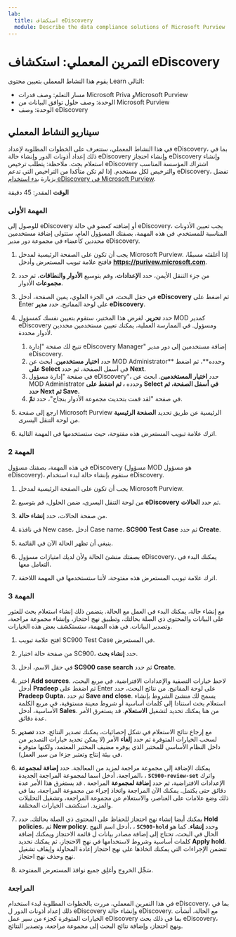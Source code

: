 ```yaml
---
lab:
  title: استكشاف eDiscovery
  module: Describe the data compliance solutions of Microsoft Purview
---
```


# التمرين المعملي: استكشاف eDiscovery

يقوم هذا النشاط المعملي بتعيين محتوى Learn التالي:

- مسار التعلم: وصف قدرات Microsoft Priva وMicrosoft Purview
- الوحدة: وصف حلول توافق البيانات من Microsoft Purview
- الوحدة: وصف eDiscovery

## سيناريو النشاط المعملي

في هذا النشاط المعملي، ستتعرف على الخطوات المطلوبة لإعداد eDiscovery، بما في ذلك إعداد أذونات الدور وإنشاء حالة eDiscovery وإنشاء احتجاز eDiscovery وإنشاء استعلام بحث.  ملاحظة: يتطلب ترخيص eDiscovery اشتراك المؤسسة المناسب والترخيص لكل مستخدم. إذا لم تكن متأكدا من التراخيص التي تدعم eDiscovery، تفضل بزيارة [بدء استخدام eDiscovery في Microsoft Purview](https://docs.microsoft.com/microsoft-365/compliance/get-started-core-ediscovery?view=o365-worldwide).

**الوقت** المقدر: 45 دقيقة

### المهمة الأولى

للوصول إلى eDiscovery أو إضافته كعضو في حالة eDiscovery، يجب تعيين الأذونات المناسبة للمستخدم. في هذه المهمة، بصفتك المسؤول العام، ستتولى إضافة مستخدمين محددين كأعضاء في مجموعة دور مدير eDiscovery.

1. يجب أن تكون على الصفحة الرئيسية لمدخل Microsoft Purview.  إذا أغلقتَه مسبقًا، فافتح علامة تبويب المستعرض وأدخل **https://purivew.microsoft.com**.

1. من جزء التنقل الأيمن، حدد **الإعدادات**، وقم بتوسيع **الأدوار والنطاقات**، ثم حدد **مجموعات** الأدوار.

1. في حقل البحث، في الجزء العلوي، يمين الصفحة، أدخل **eDiscovery** ثم اضغط على Enter على لوحة المفاتيح.  حدد **مدير eDiscovery**.

1. حدد **تحرير**. لغرض هذا المختبر، ستقوم بتعيين نفسك كمسؤول MOD كمدير eDiscovery ومسؤول.  في الممارسة العملية، يمكنك تعيين مستخدمين محددين لأدوار محددة.
    1. تتيح لك صفحة "إدارة eDiscovery Manager" إضافة مستخدمين إلى دور مدير eDiscovery.
    1. حدد **اختيار مستخدمين**. ابحث عن MOD Administrator** وحدده**، ثم اضغط **على Select** في أسفل الصفحة، ثم حدد **Next**.
    1. في صفحة "إدارة مسؤول eDiscovery"، حدد **اختيار المستخدمين**. ابحث عن MOD Administrator وحدده **، ثم اضغط **على Select** في أسفل الصفحة، ثم حدد **Next** ثم **Save**.**
    1. في صفحة "لقد قمت بتحديث مجموعة الأدوار بنجاح"، حدد **تمّ**.

1. ارجع إلى صفحة Microsoft Purview الرئيسية عن طريق تحديد **الصفحة الرئيسية** من لوحة التنقل اليسرى.

1. اترك علامة تبويب المستعرض هذه مفتوحة، حيث ستستخدمها في المهمة التالية.

### المهمة 2

في هذه المهمة، بصفتك مسؤول eDiscovery (مسؤول MOD هو مسؤول eDiscovery)، ستقوم بإنشاء حالة لبدء استخدام eDiscovery.

1. يجب أن تكون على الصفحة الرئيسية لمدخل Microsoft Purview.

1. من لوحة التنقل اليسرى، ضمن الحلول، قم بتوسيع **eDiscovery** ثم حدد **الحالات**.

1. من صفحة الحالات، حدد **إنشاء حالة**.

1. في نافذة New case، أدخل Case name، **SC900 Test Case** ثم حدد **Create**.

1. ينبغي أن تظهر الحالة الآن في القائمة.

1. بصفتك منشئ الحالة ولأن لديك امتيازات مسؤول eDiscovery، يمكنك البدء في التعامل معها.  

1. اترك علامة تبويب المستعرض هذه مفتوحة، لأننا ستستخدمها في المهمة اللاحقة.

### المهمة 3

مع إنشاء حالة، يمكنك البدء في العمل مع الحالة.  يتضمن ذلك إنشاء استعلام بحث للعثور على البيانات والمحتوى ذي الصلة بحالتك، وتطبيق نهج احتجاز، وإنشاء مجموعة مراجعة، وتصدير البيانات. في هذه المهمة، ستستكشف بعض هذه الخيارات.

1. افتح علامة تبويب SC900 Test Case في المستعرض.

1. من صفحة حالة اختبار SC900، حدد  **إنشاء بحث**.

1. في حقل الاسم، أدخل **SC900 case search** ثم حدد **Create**.

1. اختر **Add sources**. لاحظ خيارات التصفية والإعدادات الافتراضية. في مربع البحث، أدخل **Pradeep** ثم اضغط على Enter على لوحة المفاتيح. من نتائج البحث، حدد **Pradeep Gupta**، ثم حدد **Save and close**. يسمح لك منشئ الشروط بإنشاء استعلام بحث استنادا إلى كلمات أساسية أو شروط معينة مستوفية، في مربع الكلمة الأساسية، أدخل **Sales**. من هنا يمكنك تحديد لتشغيل **الاستعلام**.  قد يستغرق الأمر عدة دقائق.

1. مع إرجاع نتائج الاستعلام في شكل إحصائيات، يمكنك تصدير النتائج.  حدد **تصدير** لسحب الخيارات المتوفرة ثم حدد **إلغاء** الأمر (لا يمكن تحديد خيارات التصدير من داخل النظام الأساسي للمختبر الذي يوفره مضيف المختبر المعتمد، ولكنها متوفرة في بيئة إنتاج وتعتبر جزءا من سير العمل).

1. يمكنك الإضافة إلى مجموعة مراجعة لمزيد من المعالجة.  حدد **إضافة لمجموعة** المراجعة. أدخل اسما لمجموعة المراجعة الجديدة، ، **`SC900-review-set`** واترك الإعدادات الافتراضية، ثم حدد **إضافة لمجموعة** المراجعة .  قد يستغرق هذا الأمر عدة دقائق حتى يكتمل.  يمكنك الآن المراجعة واتخاذ إجراء من مجموعة المراجعة، بما في ذلك وضع علامات على العناصر، والاستعلام عن مجموعة المراجعة، وتشغيل التحليلات والمزيد.  استكشف الخيارات المختلفة.

1. يمكنك أيضا إنشاء نهج احتجاز للحفاظ على المحتوى ذي الصلة بحالتك. حدد **Hold policies**، ثم **New policy**.  أدخل اسم النهج، ، **`SC900-hold`** وحدد **إنشاء**.  كما هو الحال في البحث، تحتاج إلى إضافة مصادر بيانات ل قائمة الاحتجاز ويمكنك إضافة كلمات أساسية وشروط لاستخدامها في نهج الاحتجاز، ثم يمكنك تحديد **Apply hold**.  تتضمن الإجراءات التي يمكنك اتخاذها على نهج احتجاز إعادة المحاولة وإيقاف تشغيل نهج وحذف نهج احتجاز.

1. سَجِّل الخروج وأغلِق جميع نوافذ المستعرض المفتوحة.

### المراجعة

في هذا التمرين المعملي، مررت بالخطوات المطلوبة لبدء استخدام eDiscovery، بما في ذلك إعداد أذونات الدور ل eDiscovery وإنشاء حالة eDiscovery.  مع الحالة، أنشأت الخيارات المتوفرة كجزء من سير عمل eDiscovery بما في ذلك بحث eDiscovery، ونهج احتجاز، وإضافة نتائج البحث إلى مجموعة مراجعة، وتصدير النتائج.
